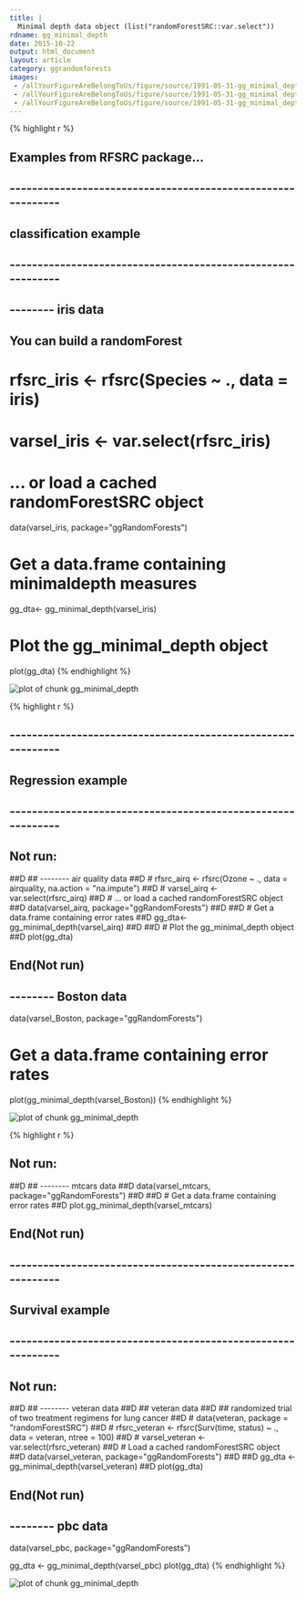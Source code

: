 ```yaml
---
title: |
  Minimal depth data object (list("randomForestSRC::var.select"))
rdname: gg_minimal_depth
date: 2015-10-22
output: html_document
layout: article
category: ggrandomforests
images:
 - /allYourFigureAreBelongToUs/figure/source/1991-05-31-gg_minimal_depth//gg_minimal_depth-1.png
 - /allYourFigureAreBelongToUs/figure/source/1991-05-31-gg_minimal_depth//gg_minimal_depth-2.png
 - /allYourFigureAreBelongToUs/figure/source/1991-05-31-gg_minimal_depth//gg_minimal_depth-3.png
---
```





{% highlight r %}
## Examples from RFSRC package...
## ------------------------------------------------------------
## classification example
## ------------------------------------------------------------
## -------- iris data
## You can build a randomForest
# rfsrc_iris <- rfsrc(Species ~ ., data = iris)
# varsel_iris <- var.select(rfsrc_iris)
# ... or load a cached randomForestSRC object
data(varsel_iris, package="ggRandomForests")

# Get a data.frame containing minimaldepth measures
gg_dta<- gg_minimal_depth(varsel_iris)

# Plot the gg_minimal_depth object
plot(gg_dta)
{% endhighlight %}

![plot of chunk gg_minimal_depth](/allYourFigureAreBelongToUs/figure/source/1991-05-31-gg_minimal_depth/gg_minimal_depth-1.png) 

{% highlight r %}
## ------------------------------------------------------------
## Regression example
## ------------------------------------------------------------
## Not run: 
##D ## -------- air quality data
##D # rfsrc_airq <- rfsrc(Ozone ~ ., data = airquality, na.action = "na.impute")
##D # varsel_airq <- var.select(rfsrc_airq)
##D # ... or load a cached randomForestSRC object
##D data(varsel_airq, package="ggRandomForests")
##D 
##D # Get a data.frame containing error rates
##D gg_dta<- gg_minimal_depth(varsel_airq)
##D 
##D # Plot the gg_minimal_depth object
##D plot(gg_dta)
## End(Not run)

## -------- Boston data
data(varsel_Boston, package="ggRandomForests")

# Get a data.frame containing error rates
plot(gg_minimal_depth(varsel_Boston))
{% endhighlight %}

![plot of chunk gg_minimal_depth](/allYourFigureAreBelongToUs/figure/source/1991-05-31-gg_minimal_depth/gg_minimal_depth-2.png) 

{% highlight r %}
## Not run: 
##D ## -------- mtcars data
##D data(varsel_mtcars, package="ggRandomForests")
##D 
##D # Get a data.frame containing error rates
##D plot.gg_minimal_depth(varsel_mtcars)
## End(Not run)

## ------------------------------------------------------------
## Survival example
## ------------------------------------------------------------
## Not run: 
##D ## -------- veteran data
##D ## veteran data
##D ## randomized trial of two treatment regimens for lung cancer
##D # data(veteran, package = "randomForestSRC")
##D # rfsrc_veteran <- rfsrc(Surv(time, status) ~ ., data = veteran, ntree = 100)
##D # varsel_veteran <- var.select(rfsrc_veteran)
##D # Load a cached randomForestSRC object
##D data(varsel_veteran, package="ggRandomForests")
##D 
##D gg_dta <- gg_minimal_depth(varsel_veteran)
##D plot(gg_dta)
## End(Not run)

## -------- pbc data
data(varsel_pbc, package="ggRandomForests")

gg_dta <- gg_minimal_depth(varsel_pbc)
plot(gg_dta)
{% endhighlight %}

![plot of chunk gg_minimal_depth](/allYourFigureAreBelongToUs/figure/source/1991-05-31-gg_minimal_depth/gg_minimal_depth-3.png) 
